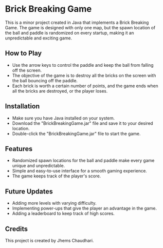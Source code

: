 # Brick Breaking Game 

This is a minor project created in Java that implements a Brick Breaking Game. The game is designed with only one map, but the spawn location of the ball and paddle is randomized on every startup, making it an unpredictable and exciting game.

## How to Play

- Use the arrow keys to control the paddle and keep the ball from falling off the screen. 
- The objective of the game is to destroy all the bricks on the screen with the ball bouncing off the paddle.
- Each brick is worth a certain number of points, and the game ends when all the bricks are destroyed, or the player loses.

## Installation

- Make sure you have Java installed on your system.
- Download the "BrickBreakingGame.jar" file and save it to your desired location.
- Double-click the "BrickBreakingGame.jar" file to start the game.

## Features

- Randomized spawn locations for the ball and paddle make every game unique and unpredictable.
- Simple and easy-to-use interface for a smooth gaming experience.
- The game keeps track of the player's score.

## Future Updates

- Adding more levels with varying difficulty.
- Implementing power-ups that give the player an advantage in the game.
- Adding a leaderboard to keep track of high scores.

## Credits

This project is created by Jhems Chaudhari.
